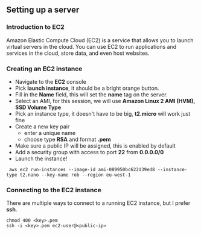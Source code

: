 ## Setting up a server

### Introduction to EC2

Amazon Elastic Compute Cloud (EC2) is a service that allows you to launch virtual servers in the cloud. You can use EC2
to run applications and services in the cloud, store data, and even host websites.

### Creating an EC2 instance

- Navigate to the **EC2** console
- Pick **launch instance**, it should be a bright orange button.
- Fill in the **Name** field, this will set the **name** tag on the server.
- Select an AMI, for this session, we will use **Amazon Linux 2 AMI (HVM), SSD Volume Type**
- Pick an instance type, it doesn't have to be big, **t2.micro** will work just fine
- Create a new key pair
    - enter a unique name
    - choose type **RSA** and format **.pem**
- Make sure a public IP will be assigned, this is enabled by default
- Add a security group with access to port **22** from **0.0.0.0/0**
- Launch the instance!

```shell
 aws ec2 run-instances --image-id ami-089950bc622d39ed8 --instance-type t2.nano --key-name rob --region eu-west-1
```

### Connecting to the EC2 instance

There are multiple ways to connect to a running EC2 instance, but I prefer **ssh**.

```shell
chmod 400 <key>.pem
ssh -i <key>.pem ec2-user@<public-ip>
```
